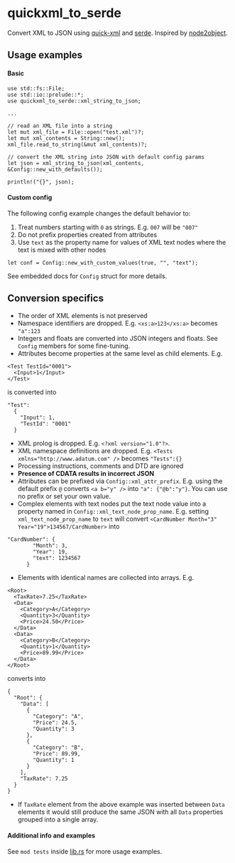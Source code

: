# quickxml_to_serde

Convert XML to JSON using [quick-xml](https://github.com/tafia/quick-xml) and [serde](https://github.com/serde-rs/json). Inspired by [node2object](https://github.com/vorot93/node2object).

## Usage examples

#### Basic

```
use std::fs::File;
use std::io::prelude::*;
use quickxml_to_serde::xml_string_to_json;

...

// read an XML file into a string
let mut xml_file = File::open("test.xml")?;
let mut xml_contents = String::new();
xml_file.read_to_string(&mut xml_contents)?;

// convert the XML string into JSON with default config params
let json = xml_string_to_json(xml_contents, &Config::new_with_defaults());

println!("{}", json);
```

#### Custom config

The following config example changes the default behavior to:

1. Treat numbers starting with `0` as strings. E.g. `007` will be `"007"`
2. Do not prefix properties created from attributes
3. Use `text` as the property name for values of XML text nodes where the text is mixed with other nodes

```
let conf = Config::new_with_custom_values(true, "", "text");
```

See embedded docs for `Config` struct for more details. 

## Conversion specifics

- The order of XML elements is not preserved
- Namespace identifiers are dropped. E.g. `<xs:a>123</xs:a>` becomes `"a":123`
- Integers and floats are converted into JSON integers and floats. See `Config` members for some fine-tuning.
- Attributes become properties at the same level as child elements. E.g.
```
<Test TestId="0001">
  <Input>1</Input>
</Test>
```
is converted into
```
"Test":
  {
    "Input": 1,
    "TestId": "0001"
  }
```
- XML prolog is dropped. E.g. `<?xml version="1.0"?>`.
- XML namespace definitions are dropped. E.g. `<Tests xmlns="http://www.adatum.com" />` becomes `"Tests":{}`
- Processing instructions, comments and DTD are ignored
- **Presence of CDATA results in incorrect JSON**
- Attributes can be prefixed via `Config::xml_attr_prefix`. E.g. using the default prefix `@` converts `<a b="y" />` into `"a": {"@b":"y"}`. You can use no prefix or set your own value. 
- Complex elements with text nodes put the text node value into a property named in `Config::xml_text_node_prop_name`. E.g. setting `xml_text_node_prop_name` to `text` will convert
```<CardNumber Month="3" Year="19">134567/CardNumber>```
into
```
"CardNumber": {
        "Month": 3,
        "Year": 19,
        "text": 1234567
      }
```
- Elements with identical names are collected into arrays. E.g.
```
<Root>
  <TaxRate>7.25</TaxRate>
  <Data>
    <Category>A</Category>
    <Quantity>3</Quantity>
    <Price>24.50</Price>
  </Data>
  <Data>
    <Category>B</Category>
    <Quantity>1</Quantity>
    <Price>89.99</Price>
  </Data>
</Root>
```
converts into
```
{
  "Root": {
    "Data": [
      {
        "Category": "A",
        "Price": 24.5,
        "Quantity": 3
      },
      {
        "Category": "B",
        "Price": 89.99,
        "Quantity": 1
      }
    ],
    "TaxRate": 7.25
  }
}
```
-  If `TaxRate` element from the above example was inserted between `Data` elements it would still produce the same JSON with all `Data` properties grouped into a single array.

#### Additional info and examples

See `mod tests` inside [lib.rs](src/lib.rs) for more usage examples.
